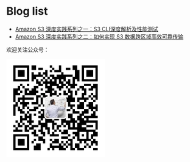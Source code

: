 # Blog list

* [Amazon S3 深度实践系列之一：S3 CLI深度解析及性能测试](https://amazonaws-china.com/cn/blogs/china/amazon-s3-depth-of-practice-series-s3-cli-depth-parsing-and-performance-testing/)
* [Amazon S3 深度实践系列之二：如何实现 S3 数据跨区域高效可靠传输](https://amazonaws-china.com/cn/blogs/china/amazon-s3-depth-practice-series-ii-how-to-achieve-efficient-and-reliable-transmission-of-s3-data-across-regions/)


欢迎关注公众号：


![WeChat](./qrcode_for_gh_2b58766024e6_258.jpg)








































































